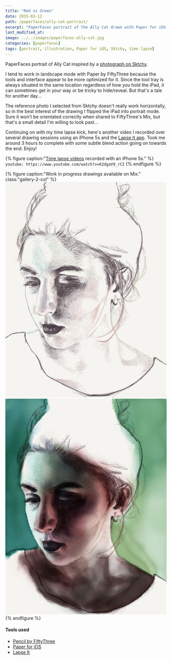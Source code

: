 ```yaml
---
title: "Red vs Green"
date: 2015-03-12
path: /paperfaces/ally-cat-portrait/
excerpt: "PaperFaces portrait of the Ally Cat drawn with Paper for iOS on an iPad."
last_modified_at: 
image: ../../images/paperfaces-ally-cat.jpg
categories: [paperfaces]
tags: [portrait, illustration, Paper for iOS, Sktchy, time lapse]
---
```


PaperFaces portrait of Ally Cat inspired by a [photograph on Sktchy](https://sktchy.com/VxlSm).

I tend to work in landscape mode with Paper by FiftyThree because the tools and interface appear to be more optimized for it. Since the tool tray is always situated in the same location regardless of how you hold the iPad, it can sometimes get in your way or be tricky to hide/reveal. But that's a tale for another day...

The reference photo I selected from Sktchy doesn't really work horizontally, so in the best interest of the drawing I flipped the iPad into portrait mode. Sure it won't be orientated correctly when shared to FiftyThree's Mix, but that's a small detail I'm willing to look past...

Continuing on with my time lapse kick, here's another video I recorded over several drawing sessions using an iPhone 5s and the [Lapse It app](http://www.lapseit.com/). Took me around 3 hours to complete with some subtle blend action going on towards the end. Enjoy!

{% figure caption:"[Time lapse videos](https://www.youtube.com/watch?v=9RTXF6wLMjw&list=PLaLqP2ipMLc6UugVLyTwWTiFtmmZzj7ao) recorded with an iPhone 5s." %}
`youtube: https://www.youtube.com/watch?v=K2dgaV9_rCI`
{% endfigure %}

{% figure caption:"Work in progress drawings available on Mix." class:"gallery-2-col" %}
[![Work in process screenshot](../../images/paperfaces-ally-cat-process-1-600.jpg)](https://mix.fiftythree.com/11098-Michael-Rose/2483829) [![Work in process screenshot](../../images/paperfaces-ally-cat-process-2-600.jpg)](https://mix.fiftythree.com/11098-Michael-Rose/2494030)
{% endfigure %}

#### Tools used

- [Pencil by FiftyThree](https://www.amazon.com/FiftyThree-Digital-Stylus-Pencil-iPhone/dp/B01JJBUYR4/ref=as_li_ss_tl?keywords=pencil+53&qid=1550586265&s=gateway&sr=8-3&linkCode=ll1&tag=mademist-20&linkId=0134793cb840affff60f2e45a7f64678&language=en_US)
- [Paper for iOS](https://paper.bywetransfer.com/)
- [Lapse It](http://www.lapseit.com/)
